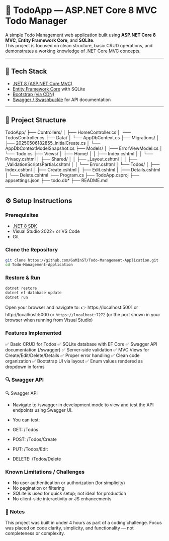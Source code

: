 # 📝 TodoApp — ASP.NET Core 8 MVC Todo Manager

A simple Todo Management web application built using **ASP.NET Core 8 MVC**, **Entity Framework Core**, and **SQLite**.  
This project is focused on clean structure, basic CRUD operations, and demonstrates a working knowledge of .NET Core MVC concepts.

---

## 🚀 Tech Stack

- [.NET 8 (ASP.NET Core MVC)](https://dotnet.microsoft.com/en-us/download/dotnet/8.0)
- [Entity Framework Core](https://learn.microsoft.com/en-us/ef/core/) with SQLite
- [Bootstrap (via CDN)](https://getbootstrap.com/)
- [Swagger / Swashbuckle](https://github.com/domaindrivendev/Swashbuckle.AspNetCore) for API documentation

---

## 📁 Project Structure
TodoApp/
├── Controllers/
│ ├── HomeController.cs
│ └── TodosController.cs
├── Data/
│ └── AppDbContext.cs
├── Migrations/
│ ├── 20250506182855_InitialCreate.cs
│ └── AppDbContextModelSnapshot.cs
├── Models/
│ ├── ErrorViewModel.cs
│ └── Todo.cs
├── Views/
│ ├── Home/
│ │ ├── Index.cshtml
│ │ └── Privacy.cshtml
│ ├── Shared/
│ │ ├── _Layout.cshtml
│ │ ├── _ValidationScriptsPartial.cshtml
│ │ └── Error.cshtml
│ └── Todos/
│ ├── Index.cshtml
│ ├── Create.cshtml
│ ├── Edit.cshtml
│ ├── Details.cshtml
│ └── Delete.cshtml
├── Program.cs
├── TodoApp.csproj
├── appsettings.json
├── todo.db*
├── README.md

---

## ⚙️ Setup Instructions

### Prerequisites
- [.NET 8 SDK](https://dotnet.microsoft.com/en-us/download/dotnet/8.0)
- Visual Studio 2022+ or VS Code
- Git

### Clone the Repository
```bash
git clone https://github.com/GaMInST/Todo-Management-Application.git
cd Todo-Management-Application
```
### Restore & Run
```bash
dotnet restore
dotnet ef database update
dotnet run
```
Open your browser and navigate to:
👉 https://localhost:5001 or http://localhost:5000
or `https://localhost:7272` (or the port shown in your browser when running from Visual Studio)

### Features Implemented
✅ Basic CRUD for Todos
✅ SQLite database with EF Core
✅ Swagger API documentation (/swagger)
✅ Server-side validation
✅ MVC Views for Create/Edit/Delete/Details
✅ Proper error handling
✅ Clean code organization
✅ Bootstrap UI via layout
✅ Enum values rendered as dropdown in forms

### 🔍 Swagger API

🔍 Swagger API
- Navigate to /swagger in development mode to view and test the API endpoints using Swagger UI.

- You can test:

- GET: /Todos

- POST: /Todos/Create

- PUT: /Todos/Edit

- DELETE: /Todos/Delete

 ### Known Limitations / Challenges
 - No user authentication or authorization (for simplicity)
 - No pagination or filtering
 - SQLite is used for quick setup; not ideal for production
 - No client-side interactivity or JS enhancements
   
### 📌 Notes
This project was built in under 4 hours as part of a coding challenge.
Focus was placed on code clarity, simplicity, and functionality — not completeness or complexity.
